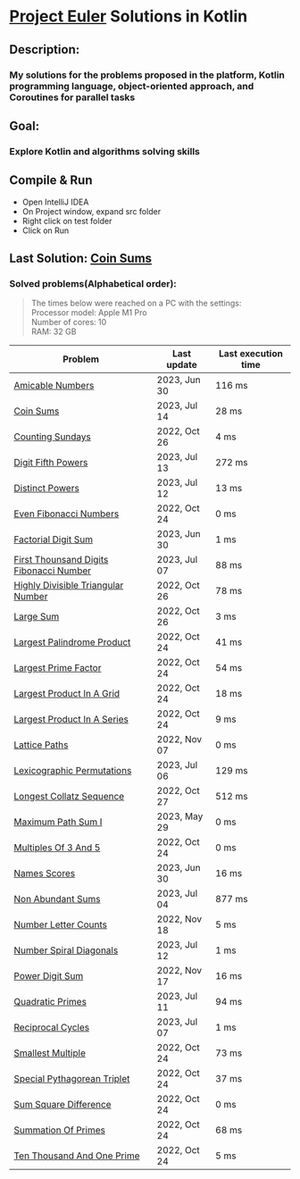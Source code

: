 # [Project Euler](https://projecteuler.net) Solutions in Kotlin

## Description:
### My solutions for the problems proposed in the platform, Kotlin programming language, object-oriented approach, and Coroutines for parallel tasks

## Goal:
### Explore Kotlin and algorithms solving skills

## Compile & Run
- Open IntelliJ IDEA
- On Project window, expand src folder
- Right click on test folder
- Click on Run

## Last Solution: [Coin Sums](src/main/kotlin/CoinSums.kt)

### Solved problems(Alphabetical order):

> The times below were reached on a PC with the settings: <br/>
> Processor model: Apple M1 Pro<br/>
> Number of cores: 10<br/>
> RAM: 32 GB<br/>

| Problem                                                                                           | Last update  | Last execution time |
|---------------------------------------------------------------------------------------------------|--------------|---------------------|
| [Amicable Numbers](src/main/kotlin/AmicableNumbers.kt)                                            | 2023, Jun 30 | 116 ms              |
| [Coin Sums](src/main/kotlin/CoinSums.kt)                                                          | 2023, Jul 14 | 28 ms               |
| [Counting Sundays](src/main/kotlin/CountingSundays.kt)                                            | 2022, Oct 26 | 4 ms                |
| [Digit Fifth Powers](src/main/kotlin/DigitFifthPowers.kt)                                         | 2023, Jul 13 | 272 ms              |
| [Distinct Powers](src/main/kotlin/DistinctPowers.kt)                                              | 2023, Jul 12 | 13 ms               |
| [Even Fibonacci Numbers](src/main/kotlin/EvenFibonacciNumbers.kt)                                 | 2022, Oct 24 | 0 ms                |
| [Factorial Digit Sum](src/main/kotlin/FactorialDigitSum.kt)                                       | 2023, Jun 30 | 1 ms                |
| [First Thounsand Digits Fibonacci Number](src/main/kotlin/FirstThounsandDigitsFibonacciNumber.kt) | 2023, Jul 07 | 88 ms               |
| [Highly Divisible Triangular Number](src/main/kotlin/HighlyDivisibleTriangularNumber.kt)          | 2022, Oct 26 | 78 ms               |
| [Large Sum](src/main/kotlin/LargeSum.kt)                                                          | 2022, Oct 26 | 3 ms                |
| [Largest Palindrome Product](src/main/kotlin/LargestPalindromeProduct.kt)                         | 2022, Oct 24 | 41 ms               |
| [Largest Prime Factor](src/main/kotlin/LargestPrimeFactor.kt)                                     | 2022, Oct 24 | 54 ms               |
| [Largest Product In A Grid](src/main/kotlin/LargestProductInAGrid.kt)                             | 2022, Oct 24 | 18 ms               |
| [Largest Product In A Series](src/main/kotlin/LargestProductInASeries.kt)                         | 2022, Oct 24 | 9 ms                |
| [Lattice Paths](src/main/kotlin/LatticePaths.kt)                                                  | 2022, Nov 07 | 0 ms                |
| [Lexicographic Permutations](src/main/kotlin/LexicographicPermutations.kt)                        | 2023, Jul 06 | 129 ms              |
| [Longest Collatz Sequence](src/main/kotlin/LongestCollatzSequence.kt)                             | 2022, Oct 27 | 512 ms              |
| [Maximum Path Sum I](src/main/kotlin/MaximumPathSumI.kt)                                          | 2023, May 29 | 0 ms                |
| [Multiples Of 3 And 5](src/main/kotlin/MultiplesOf3And5.kt)                                       | 2022, Oct 24 | 0 ms                |
| [Names Scores](src/main/kotlin/NamesScores.kt)                                                    | 2023, Jun 30 | 16 ms               |
| [Non Abundant Sums](src/main/kotlin/NonAbundantSums.kt)                                           | 2023, Jul 04 | 877 ms              |
| [Number Letter Counts](src/main/kotlin/NumberLetterCounts.kt)                                     | 2022, Nov 18 | 5 ms                |
| [Number Spiral Diagonals](src/main/kotlin/NumberSpiralDiagonals.kt)                               | 2023, Jul 12 | 1 ms                |
| [Power Digit Sum](src/main/kotlin/PowerDigitSum.kt)                                               | 2022, Nov 17 | 16 ms               |
| [Quadratic Primes](src/main/kotlin/QuadraticPrimes.kt)                                            | 2023, Jul 11 | 94 ms               |
| [Reciprocal Cycles](src/main/kotlin/ReciprocalCycles.kt)                                          | 2023, Jul 07 | 1 ms                |
| [Smallest Multiple](src/main/kotlin/SmallestMultiple.kt)                                          | 2022, Oct 24 | 73 ms               |
| [Special Pythagorean Triplet](src/main/kotlin/SpecialPythagoreanTriplet.kt)                       | 2022, Oct 24 | 37 ms               |
| [Sum Square Difference](src/main/kotlin/SumSquareDifference.kt)                                   | 2022, Oct 24 | 0 ms                |
| [Summation Of Primes](src/main/kotlin/SummationOfPrimes.kt)                                       | 2022, Oct 24 | 68 ms               |
| [Ten Thousand And One Prime](src/main/kotlin/TenThousandAndOnePrime.kt)                           | 2022, Oct 24 | 5 ms                |
